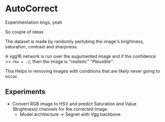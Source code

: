 # AutoCorrect

Experimentation tings, yeah

So couple of ideas

The dataset is made by randomly pertubing the image's brightness, saturation, contrast and sharpness.

A vgg16 network is run over the augumented image and if the confidence >= `rho = .2`, then the image is *"realistic"* *"Plausible"*.

This Helps in removing images with conditions that are likely never going to occur.

## Experiments

- Convert RGB image to HSV and predict Saturation and Value (Brightness) channels for the corrected Image.
  - Model architecture -> Segnet with Vgg backbone

